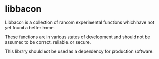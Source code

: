 libbacon
========

Libbacon is a collection of random experimental functions which have not yet
found a better home.

These functions are in various states of development and should not be assumed
to be correct, reliable, or secure.

This library should not be used as a dependency for production software.

